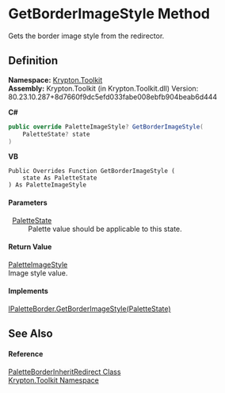 # GetBorderImageStyle Method


Gets the border image style from the redirector.



## Definition
**Namespace:** <a href="79d2eac2-21f4-54ff-7552-b20c33c30600.md">Krypton.Toolkit</a>  
**Assembly:** Krypton.Toolkit (in Krypton.Toolkit.dll) Version: 80.23.10.287+8d7660f9dc5efd033fabe008ebfb904beab6d444

**C#**
``` C#
public override PaletteImageStyle? GetBorderImageStyle(
	PaletteState? state
)
```
**VB**
``` VB
Public Overrides Function GetBorderImageStyle ( 
	state As PaletteState
) As PaletteImageStyle
```



#### Parameters
<dl><dt>  <a href="93e626cd-00cf-240e-06c6-ab4d47e982ba.md">PaletteState</a></dt><dd>Palette value should be applicable to this state.</dd></dl>

#### Return Value
<a href="7d1c5117-e133-1dd6-c0fc-a31880f6b994.md">PaletteImageStyle</a>  
Image style value.

#### Implements
<a href="413d6671-a393-4fb9-10ff-c0b19af14519.md">IPaletteBorder.GetBorderImageStyle(PaletteState)</a>  


## See Also


#### Reference
<a href="32964b67-f363-f9a0-4165-4d8b1474a1e0.md">PaletteBorderInheritRedirect Class</a>  
<a href="79d2eac2-21f4-54ff-7552-b20c33c30600.md">Krypton.Toolkit Namespace</a>  

